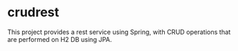 # crudrest
This project provides a rest service using Spring, with CRUD operations that are performed on H2 DB using JPA.
